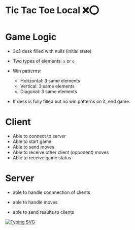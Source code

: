 # Tic Tac Toe Local ❌⭕

# Game Logic

- 3x3 desk filled with nulls (initial state)
- Two types of elements: `x` or `o`
- Win patterns:
  - Horizontal: 3 same elements
  - Vertical: 3 same elements
  - Diagonal: 3 same elements

- If desk is fully filled but no win patterns on it, end game.

# Client

- Able to connect to server
- Able to start game
- Able to send moves
- Able to receive other client (opponent) moves
- Able to receive game status

# Server
- able to handle connnection of clients

- able to handle moves

- able to send results to clients

[![Typing SVG](https://readme-typing-svg.herokuapp.com?color=%2336BCF7&lines=GL+HF)](https://git.io/typing-svg)
